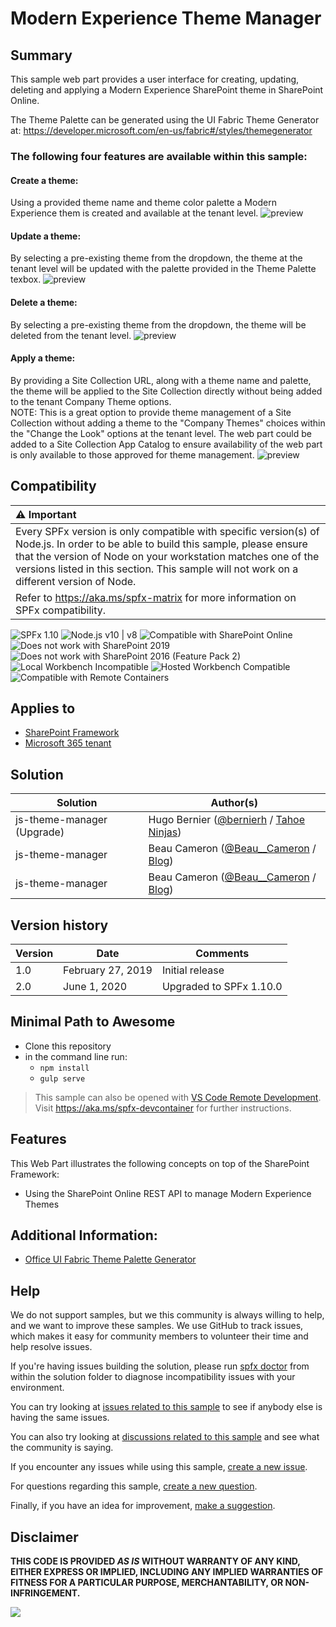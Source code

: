 # Modern Experience Theme Manager

## Summary
This sample web part provides a user interface for creating, updating, deleting and applying a Modern Experience SharePoint theme in SharePoint Online.

The Theme Palette can be generated using the UI Fabric Theme Generator at: https://developer.microsoft.com/en-us/fabric#/styles/themegenerator

### The following four features are available within this sample:

#### Create a theme:
Using a provided theme name and theme color palette a Modern Experience them is created and available at the tenant level.
![preview](./assets/create-a-theme.png)

#### Update a theme:
By selecting a pre-existing theme from the dropdown, the theme at the tenant level will be updated with the palette provided in the Theme Palette texbox.
![preview](./assets/update-a-theme.png)

#### Delete a theme:
By selecting a pre-existing theme from the dropdown, the theme will be deleted from the tenant level.
![preview](./assets/delete-a-theme.png)

#### Apply a theme:
By providing a Site Collection URL, along with a theme name and palette, the theme will be applied to the Site Collection directly without being added to the tenant Company Theme options.<br>
NOTE: This is a great option to provide theme management of a Site Collection without adding a theme to the "Company Themes" choices within the "Change the Look" options at the tenant level. The web part could be added to a Site Collection App Catalog to ensure availability of the web part is only available to those approved for theme management.
![preview](./assets/apply-a-theme.png)



## Compatibility

| :warning: Important          |
|:---------------------------|
| Every SPFx version is only compatible with specific version(s) of Node.js. In order to be able to build this sample, please ensure that the version of Node on your workstation matches one of the versions listed in this section. This sample will not work on a different version of Node.|
|Refer to <https://aka.ms/spfx-matrix> for more information on SPFx compatibility.   |

![SPFx 1.10](https://img.shields.io/badge/SPFx-1.10.0-green.svg) 
![Node.js v10 | v8](https://img.shields.io/badge/Node.js-v10%20%7C%20v8-green.svg) 
![Compatible with SharePoint Online](https://img.shields.io/badge/SharePoint%20Online-Compatible-green.svg)
![Does not work with SharePoint 2019](https://img.shields.io/badge/SharePoint%20Server%202019-Incompatible-red.svg "SharePoint Server 2019 requires SPFx 1.4.1 or lower")
![Does not work with SharePoint 2016 (Feature Pack 2)](https://img.shields.io/badge/SharePoint%20Server%202016%20(Feature%20Pack%202)-Incompatible-red.svg "SharePoint Server 2016 Feature Pack 2 requires SPFx 1.1")
![Local Workbench Incompatible](https://img.shields.io/badge/Local%20Workbench-Incompatible-red.svg "The solution requires access to SharePoint themes")
![Hosted Workbench Compatible](https://img.shields.io/badge/Hosted%20Workbench-Compatible-green.svg)
![Compatible with Remote Containers](https://img.shields.io/badge/Remote%20Containers-Compatible-green.svg)

## Applies to

* [SharePoint Framework](https://learn.microsoft.com/sharepoint/dev/spfx/sharepoint-framework-overview)
* [Microsoft 365 tenant](https://learn.microsoft.com/sharepoint/dev/spfx/set-up-your-development-environment)


## Solution

Solution|Author(s)
--------|---------
js-theme-manager (Upgrade) | Hugo Bernier ([@bernierh](https://twitter.com/bernierh) / [Tahoe Ninjas](https://tahoeninjas.blog))
js-theme-manager | Beau Cameron ([@Beau__Cameron](https://twitter.com/@Beau__Cameron) / [Blog](https://beaucameron.net/))
js-theme-manager | Beau Cameron ([@Beau__Cameron](https://twitter.com/@Beau__Cameron) / [Blog](https://beaucameron.net/))

## Version history

Version|Date|Comments
-------|----|--------
1.0|February 27, 2019|Initial release
2.0|June 1, 2020|Upgraded to SPFx 1.10.0

## Minimal Path to Awesome

- Clone this repository
- in the command line run:
  - `npm install`
  - `gulp serve`

>  This sample can also be opened with [VS Code Remote Development](https://code.visualstudio.com/docs/remote/remote-overview). Visit https://aka.ms/spfx-devcontainer for further instructions.



## Features
This Web Part illustrates the following concepts on top of the SharePoint Framework:

- Using the SharePoint Online REST API to manage Modern Experience Themes

## Additional Information:

- [Office UI Fabric Theme Palette Generator](https://developer.microsoft.com/en-us/fabric#/styles/themegenerator)


## Help

We do not support samples, but we this community is always willing to help, and we want to improve these samples. We use GitHub to track issues, which makes it easy for  community members to volunteer their time and help resolve issues.

If you're having issues building the solution, please run [spfx doctor](https://pnp.github.io/cli-microsoft365/cmd/spfx/spfx-doctor/) from within the solution folder to diagnose incompatibility issues with your environment.

You can try looking at [issues related to this sample](https://github.com/pnp/sp-dev-fx-webparts/issues?q=label%3A%22sample%3A%20js-theme-manager") to see if anybody else is having the same issues.

You can also try looking at [discussions related to this sample](https://github.com/pnp/sp-dev-fx-webparts/discussions?discussions_q=js-theme-manager) and see what the community is saying.

If you encounter any issues while using this sample, [create a new issue](https://github.com/pnp/sp-dev-fx-webparts/issues/new?assignees=&labels=Needs%3A+Triage+%3Amag%3A%2Ctype%3Abug-suspected%2Csample%3A%20js-theme-manager&template=bug-report.yml&sample=js-theme-manager&authors=@bcameron1231%20@hugoabernier&title=js-theme-manager%20-%20).

For questions regarding this sample, [create a new question](https://github.com/pnp/sp-dev-fx-webparts/issues/new?assignees=&labels=Needs%3A+Triage+%3Amag%3A%2Ctype%3Aquestion%2Csample%3A%20js-theme-manager&template=question.yml&sample=js-theme-manager&authors=@bcameron1231%20@hugoabernier&title=js-theme-manager%20-%20).

Finally, if you have an idea for improvement, [make a suggestion](https://github.com/pnp/sp-dev-fx-webparts/issues/new?assignees=&labels=Needs%3A+Triage+%3Amag%3A%2Ctype%3Aenhancement%2Csample%3A%20js-theme-manager&template=question.yml&sample=js-theme-manager&authors=@bcameron1231%20@hugoabernier&title=js-theme-manager%20-%20).


## Disclaimer

**THIS CODE IS PROVIDED *AS IS* WITHOUT WARRANTY OF ANY KIND, EITHER EXPRESS OR IMPLIED, INCLUDING ANY IMPLIED WARRANTIES OF FITNESS FOR A PARTICULAR PURPOSE, MERCHANTABILITY, OR NON-INFRINGEMENT.**


<img src="https://pnptelemetry.azurewebsites.net/sp-dev-fx-webparts/samples/js-theme-manager" />
